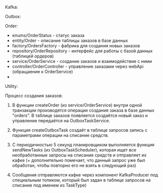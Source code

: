 Kafka:


Outbox:


Order:

- enums/OrderStatus - статус заказа
- entity/Order  - описание таблицы заказов в базе данных
- factory/OrdersFactory - фабрика для создания новых заказов
- repository/OrderRepository - интерфейс для работы с базой данных (таблицей ордеров)
- service/OrderService - создание заказов и взаимодействие с ними
- controller/OrderController - управление заказами через webApi (обращаение к OrderService)
- 

Utility:


Процесс создания заказов:
1) В функции createOrder (из service/OrderService) внутри одной транзакции производятся операции создания заказа в базе данных "orders". В таблице заказов появляется создаётся новый заказ и управление передаётся на OutboxTaskService.

2) Функция createOutboxTask создаёт в таблице запросов запись с параметрами операции на списание средств.

2) С периодичностью 5 секунд планировщиком выполняется функция sendNewTasks (из OutboxTaskScheduler), которая ищет все необработанные запросы на списание средств и отправляет их кафке (+ дополнительно помечает, что данный запрос уже был обработан, чтобы повторно его не взять в следующий раз)

3) Сообщения отправляются кафке через компонент KafkaProducer под специальным топиком, который был задан в таблице запросов на списание под именем из TaskType)

